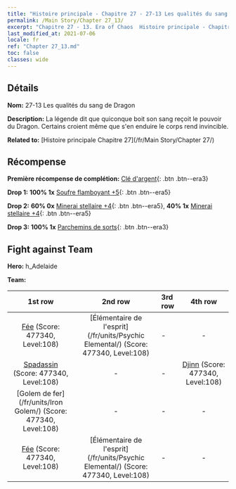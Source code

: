 ```yaml
---
title: "Histoire principale - Chapitre 27 - 27-13 Les qualités du sang de Dragon"
permalink: /Main Story/Chapter 27_13/
excerpt: "Chapitre 27 - 13. Era of Chaos  Histoire principale - Chapitre 27_13. 27-13 Les qualités du sang de Dragon"
last_modified_at: 2021-07-06
locale: fr
ref: "Chapter 27_13.md"
toc: false
classes: wide
---
```


## Détails

 **Nom:** 27-13 Les qualités du sang de Dragon

 **Description:** La légende dit que quiconque boit son sang reçoit le pouvoir du Dragon. Certains croient même que s'en enduire le corps rend invincible.

 **Related to:** [Histoire principale Chapitre 27](/fr/Main Story/Chapter 27/)

## Récompense

 **Première récompense de complétion:** [Clé d'argent](/ItemsFR/con_693/){: .btn .btn--era3}

 **Drop 1:** **100% 1x** [Soufre flamboyant +5](/ItemsFR/mat_99/){: .btn .btn--era5}

 **Drop 2:** **60% 0x** [Minerai stellaire +4](/ItemsFR/mat_89/){: .btn .btn--era5}, **40% 1x** [Minerai stellaire +4](/ItemsFR/mat_89/){: .btn .btn--era5}

 **Drop 3:** **100% 1x** [Parchemins de sorts](/ItemsFR/con_694/){: .btn .btn--era3}


## Fight against Team
 **Hero:** h_Adelaide

 **Team:**


  | 1st row | 2nd row | 3rd row | 4th row |
  |:----:|:----:|:----|:----:|
  | [Fée](/fr/units/Sprite/) (Score: 477340, Level:108)  | [Élémentaire de l'esprit](/fr/units/Psychic Elemental/) (Score: 477340, Level:108)  | - | - |
  | [Spadassin](/fr/units/Swordsman/) (Score: 477340, Level:108)  | - | - | [Djinn](/fr/units/Genie/) (Score: 477340, Level:108)  |
  | [Golem de fer](/fr/units/Iron Golem/) (Score: 477340, Level:108)  | - | - | - |
  | [Fée](/fr/units/Sprite/) (Score: 477340, Level:108)  | [Élémentaire de l'esprit](/fr/units/Psychic Elemental/) (Score: 477340, Level:108)  | - | - |



